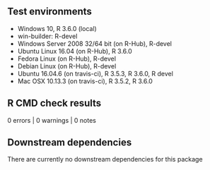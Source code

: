 ## Test environments
* Windows 10, R 3.6.0 (local)
* win-builder: R-devel
* Windows Server 2008 32/64 bit (on R-Hub), R-devel
* Ubuntu Linux 16.04 (on R-Hub), R 3.6.0
* Fedora Linux (on R-Hub), R-devel
* Debian Linux (on R-Hub), R-devel
* Ubuntu 16.04.6 (on travis-ci), R 3.5.3, R 3.6.0, R devel
* Mac OSX 10.13.3 (on travis-ci), R 3.5.2, R 3.6.0

## R CMD check results
0 errors | 0 warnings | 0 notes

## Downstream dependencies
There are currently no downstream dependencies for this package
